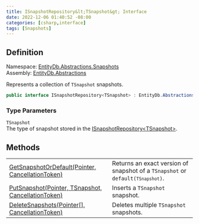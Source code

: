 ```yaml
---
title: ISnapshotRepository&lt;TSnapshot&gt; Interface
date: 2022-12-06 01:40:52 -08:00
categories: [csharp,interface]
tags: [Snapshots]
---
```


## Definition
Namespace: <a href='/posts/csharp.namespace.entitydb.abstractions.snapshots/'>EntityDb.Abstractions.Snapshots</a><br />
Assembly: <a href='/posts/csharp.assembly.entitydb.abstractions/'>EntityDb.Abstractions</a><br />

Represents a collection of <code class='language-plaintext highlighter-rouge'>TSnapshot</code> snapshots.

```cs
public interface ISnapshotRepository<TSnapshot> : EntityDb.Abstractions.Disposables.IDisposableResource, System.IDisposable, System.IAsyncDisposable
```
### Type Parameters
`TSnapshot`<br />The type of snapshot stored in the <a href='/posts/csharp.interface.entitydb.abstractions.snapshots.isnapshotrepository-1/'>ISnapshotRepository&lt;TSnapshot&gt;</a>.
## Methods
<table><tr><td><!--/posts/csharp.notimplemented.entitydb.abstractions.snapshots.isnapshotrepository-1.getsnapshotordefault/--><a href='#'>GetSnapshotOrDefault(Pointer, CancellationToken)</a></td><td>
Returns an exact version of snapshot of a <code class='language-plaintext highlighter-rouge'>TSnapshot</code> or
<code class='language-plaintext highlighter-rouge'>default(<code class='language-plaintext highlighter-rouge'>TSnapshot</code>)</code>.
</td></tr><tr><td><!--/posts/csharp.notimplemented.entitydb.abstractions.snapshots.isnapshotrepository-1.putsnapshot/--><a href='#'>PutSnapshot(Pointer, TSnapshot, CancellationToken)</a></td><td>
Inserts a <code class='language-plaintext highlighter-rouge'>TSnapshot</code> snapshot.
</td></tr><tr><td><!--/posts/csharp.notimplemented.entitydb.abstractions.snapshots.isnapshotrepository-1.deletesnapshots/--><a href='#'>DeleteSnapshots(Pointer[], CancellationToken)</a></td><td>
Deletes multiple <code class='language-plaintext highlighter-rouge'>TSnapshot</code> snapshots.
</td></tr></table>
